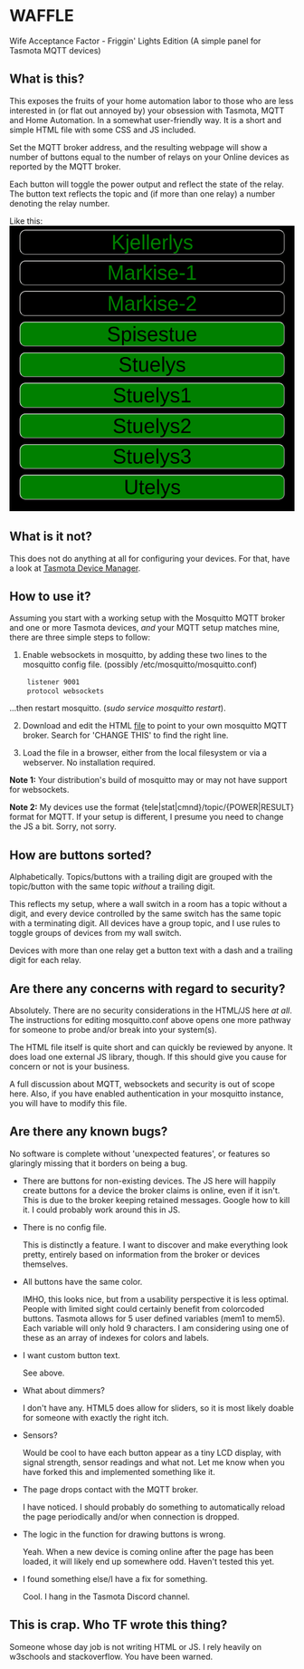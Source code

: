 # WAFFLE
Wife Acceptance Factor - Friggin' Lights Edition  (A simple panel for Tasmota MQTT devices)


## What is this?
This exposes the fruits of your home automation labor to those who are less interested in (or flat out annoyed by) your obsession with Tasmota, MQTT and Home Automation. In a somewhat user-friendly way. It is a short and simple HTML file with some CSS and JS included. 

Set the MQTT broker address, and the resulting webpage will show a number of buttons equal to the number of relays on your Online devices as reported by the MQTT broker.

Each button will toggle the power output and reflect the state of the relay.
The button text reflects the topic and (if more than one relay) a number denoting the relay number.

Like this:
![WAFFLE](https://github.com/dagbdagb/waffle/blob/master/waffle.png)


## What is it not?
This does not do anything at all for configuring your devices. For that, have a look at [Tasmota Device Manager](https://github.com/jziolkowski/tdm).


## How to use it?
Assuming you start with a working setup with the Mosquitto MQTT broker and one or more Tasmota devices, *and* your MQTT setup matches mine, there are three simple steps to follow:

1. Enable websockets in mosquitto, by adding these two lines to the mosquitto config file. 
(possibly /etc/mosquitto/mosquitto.conf)

        listener 9001
        protocol websockets

...then restart mosquitto. (_sudo service mosquitto restart_).

2. Download and edit the HTML [file](https://github.com/dagbdagb/waffle/raw/master/lights.html) to point to your own mosquitto MQTT broker. Search for 'CHANGE THIS' to find the right line.

3. Load the file in a browser, either from the local filesystem or via a webserver. No installation required.

**Note 1:** Your distribution's build of mosquitto may or may not have support for websockets.

**Note 2:** My devices use the format {tele|stat|cmnd}/topic/{POWER|RESULT} format for MQTT. If your setup is different, I presume you need to change the JS a bit. Sorry, not sorry.


## How are buttons sorted?
Alphabetically. Topics/buttons with a trailing digit are grouped with the topic/button with the same topic *without* a trailing digit.

This reflects my setup, where a wall switch in a room has a topic without a digit, and every device controlled by the same switch has the same topic with a terminating digit. All devices have a group topic, and I use rules to toggle groups of devices from my wall switch.

Devices with more than one relay get a button text with a dash and a trailing digit for each relay.


## Are there any concerns with regard to security?
Absolutely.
There are no security considerations in the HTML/JS here *at all*.
The instructions for editing mosquitto.conf above opens one more pathway for someone to probe and/or break into your system(s).

The HTML file itself is quite short and can quickly be reviewed by anyone. It does load one external JS library, though.
If this should give you cause for concern or not is your business. 

A full discussion about MQTT, websockets and security is out of scope here. Also, if you have enabled authentication in your mosquitto instance, you will have to modify this file.


## Are there any known bugs?
No software is complete without 'unexpected features', or features so glaringly missing that it borders on being a bug.

* There are buttons for non-existing devices.
    The JS here will happily create buttons for a device the broker claims is online, even if it isn't. This is due to the broker keeping retained messages. Google how to kill it. I could probably work around this in JS.

* There is no config file. 
    
    This is distinctly a feature. I want to discover and make everything look pretty, entirely based on information from the broker or devices themselves.

* All buttons have the same color.
    
    IMHO, this looks nice, but from a usability perspective it is less optimal. People with limited sight could certainly benefit from colorcoded buttons.
    Tasmota allows for 5 user defined variables (mem1 to mem5). Each variable will only hold 9 characters. I am considering using one of these as an array of indexes for colors and labels.

* I want custom button text.
    
    See above.
    
* What about dimmers?

    I don't have any. HTML5 does allow for sliders, so it is most likely doable for someone with exactly the right itch.
 
 * Sensors?
    
    Would be cool to have each button appear as a tiny LCD display, with signal strength, sensor readings and what not. Let me know when you have forked this and implemented something like it.
    
* The page drops contact with the MQTT broker.

    I have noticed. I should probably do something to automatically reload the page periodically and/or when connection is dropped.

* The logic in the function for drawing buttons is wrong.

    Yeah. When a new device is coming online after the page has been loaded, it will likely end up somewhere odd. Haven't tested this yet.
    
* I found something else/I have a fix for something.

    Cool. I hang in the Tasmota Discord channel.


## This is crap. Who TF wrote this thing?
Someone whose day job is not writing HTML or JS. I rely heavily on w3schools and stackoverflow. You have been warned.



